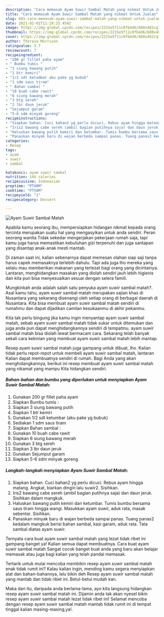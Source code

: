 ```yaml
---
description: "Cara memasak Ayam Suwir Sambal Matah yang nikmat Untuk Jualan"
title: "Cara memasak Ayam Suwir Sambal Matah yang nikmat Untuk Jualan"
slug: 681-cara-memasak-ayam-suwir-sambal-matah-yang-nikmat-untuk-jualan
date: 2021-02-01T11:19:23.454Z
image: https://img-global.cpcdn.com/recipes/2215e5f11c0fb4d6/680x482cq70/ayam-suwir-sambal-matah-foto-resep-utama.jpg
thumbnail: https://img-global.cpcdn.com/recipes/2215e5f11c0fb4d6/680x482cq70/ayam-suwir-sambal-matah-foto-resep-utama.jpg
cover: https://img-global.cpcdn.com/recipes/2215e5f11c0fb4d6/680x482cq70/ayam-suwir-sambal-matah-foto-resep-utama.jpg
author: Theresa Morrison
ratingvalue: 3.7
reviewcount: 7
recipeingredient:
- "200 gr fillet paha ayam"
- " Bumbu tumis "
- "3 siung bawang putih"
- "1 btr kemiri"
- "1/2 sdt ketumbar aku pake yg bubuk"
- "1 sdm saus tiram"
- " Bahan sambal "
- "10 buah cabe rawit"
- "6 siung bawang merah"
- "3 btg sereh"
- "3 lbr daun jeruk"
- "Sejumput garam"
- "5-6 sdm minyak goreng"
recipeinstructions:
- "Siapkan bahan. Cuci bahan2 yg perlu dicuci. Rebus ayam hingga matang. Angkat, biarkan dingin lalu suwir2. Sisihkan."
- "Iris2 bawang cabe sereh (ambil bagian putihnya saja) dan daun jeruk. Sisihkan dalam mangkuk."
- "Haluskan bawang putih kemiri dan ketumbar. Tumis bumbu bersama saus tiram hingga wangi. Masukkan ayam suwir, aduk rata, masak sebentar. Sisihkan."
- "Panaskan minyak baru di wajan berbeda sampai panas. Tuang panas2 kedalam mangkuk berisi bahan sambal, kasi garam, aduk rata. Tata sambal diatas ayam suwir."
categories:
- Resep
tags:
- ayam
- suwir
- sambal

katakunci: ayam suwir sambal 
nutrition: 144 calories
recipecuisine: Indonesian
preptime: "PT40M"
cooktime: "PT58M"
recipeyield: "1"
recipecategory: Dessert

---
```



![Ayam Suwir Sambal Matah](https://img-global.cpcdn.com/recipes/2215e5f11c0fb4d6/680x482cq70/ayam-suwir-sambal-matah-foto-resep-utama.jpg)

Apabila kamu seorang ibu, mempersiapkan hidangan nikmat kepada orang tercinta merupakan suatu hal yang mengasyikan untuk anda sendiri. Peran seorang  wanita Tidak sekedar mengerjakan pekerjaan rumah saja, tapi kamu juga harus memastikan kebutuhan gizi terpenuhi dan juga santapan yang disantap anak-anak mesti mantab.

Di zaman  saat ini, kalian sebenarnya dapat memesan olahan siap saji tanpa harus capek memasaknya terlebih dahulu. Tapi ada juga lho mereka yang selalu mau memberikan makanan yang terlezat bagi orang yang dicintainya. Lantaran, menghidangkan masakan yang diolah sendiri jauh lebih higienis dan kita pun bisa menyesuaikan sesuai dengan selera famili. 



Mungkinkah anda adalah salah satu penyuka ayam suwir sambal matah?. Asal kamu tahu, ayam suwir sambal matah merupakan sajian khas di Nusantara yang sekarang disenangi oleh setiap orang di berbagai daerah di Nusantara. Kita bisa membuat ayam suwir sambal matah sendiri di rumahmu dan dapat dijadikan camilan kesukaanmu di akhir pekanmu.

Kita tak perlu bingung jika kamu ingin menyantap ayam suwir sambal matah, sebab ayam suwir sambal matah tidak sukar untuk ditemukan dan juga anda pun dapat menghidangkannya sendiri di tempatmu. ayam suwir sambal matah bisa diolah lewat bermacam cara. Sekarang telah banyak sekali cara kekinian yang membuat ayam suwir sambal matah lebih mantap.

Resep ayam suwir sambal matah juga gampang untuk dibuat, lho. Kalian tidak perlu repot-repot untuk membeli ayam suwir sambal matah, lantaran Kalian dapat membuatnya sendiri di rumah. Bagi Anda yang akan menghidangkannya, berikut ini resep membuat ayam suwir sambal matah yang nikamat yang mampu Kita hidangkan sendiri.

<!--inarticleads1-->

##### Bahan-bahan dan bumbu yang diperlukan untuk menyiapkan Ayam Suwir Sambal Matah:

1. Gunakan 200 gr fillet paha ayam
1. Siapkan  Bumbu tumis :
1. Siapkan 3 siung bawang putih
1. Siapkan 1 btr kemiri
1. Gunakan 1/2 sdt ketumbar (aku pake yg bubuk)
1. Sediakan 1 sdm saus tiram
1. Siapkan  Bahan sambal :
1. Gunakan 10 buah cabe rawit
1. Siapkan 6 siung bawang merah
1. Gunakan 3 btg sereh
1. Siapkan 3 lbr daun jeruk
1. Gunakan Sejumput garam
1. Siapkan 5-6 sdm minyak goreng




<!--inarticleads2-->

##### Langkah-langkah menyiapkan Ayam Suwir Sambal Matah:

1. Siapkan bahan. Cuci bahan2 yg perlu dicuci. Rebus ayam hingga matang. Angkat, biarkan dingin lalu suwir2. Sisihkan.
1. Iris2 bawang cabe sereh (ambil bagian putihnya saja) dan daun jeruk. Sisihkan dalam mangkuk.
1. Haluskan bawang putih kemiri dan ketumbar. Tumis bumbu bersama saus tiram hingga wangi. Masukkan ayam suwir, aduk rata, masak sebentar. Sisihkan.
1. Panaskan minyak baru di wajan berbeda sampai panas. Tuang panas2 kedalam mangkuk berisi bahan sambal, kasi garam, aduk rata. Tata sambal diatas ayam suwir.




Ternyata cara buat ayam suwir sambal matah yang lezat tidak ribet ini gampang banget ya! Kalian semua dapat membuatnya. Cara buat ayam suwir sambal matah Sangat cocok banget buat anda yang baru akan belajar memasak atau juga bagi kalian yang telah pandai memasak.

Tertarik untuk mulai mencoba membikin resep ayam suwir sambal matah enak tidak rumit ini? Kalau kalian ingin, mending kamu segera menyiapkan alat dan bahan-bahannya, lalu bikin deh Resep ayam suwir sambal matah yang mantab dan tidak ribet ini. Betul-betul mudah kan. 

Maka dari itu, daripada anda berlama-lama, ayo kita langsung hidangkan resep ayam suwir sambal matah ini. Dijamin anda tak akan nyesel bikin resep ayam suwir sambal matah lezat tidak ribet ini! Selamat mencoba dengan resep ayam suwir sambal matah mantab tidak rumit ini di tempat tinggal kalian masing-masing,ya!.

